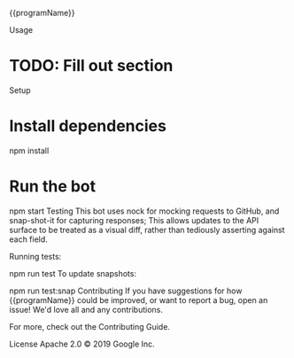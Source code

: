 {{programName}}

Usage
# TODO: Fill out section

Setup
# Install dependencies
npm install

# Run the bot
npm start
Testing
This bot uses nock for mocking requests to GitHub, and snap-shot-it for capturing responses; This allows updates to the API surface to be treated as a visual diff, rather than tediously asserting against each field.

Running tests:

npm run test
To update snapshots:

npm run test:snap
Contributing
If you have suggestions for how {{programName}} could be improved, or want to report a bug, open an issue! We'd love all and any contributions.

For more, check out the Contributing Guide.

License
Apache 2.0 © 2019 Google Inc.